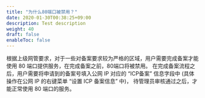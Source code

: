 ```yaml
---
title: "为什么80端口被禁用？"
date: 2020-01-30T00:38:25+09:00
description: Test description
weight: 40
draft: false
enableToc: false
---
```




根据上级网管要求，对于一些对备案要求较为严格的区域，用户需要完成备案才能使用 80 端口提供服务，在完成备案之前，80端口将被禁用。 在完成备案流程之后，用户需要将申请到的备案号填入公网 IP 对应的 “ICP备案” 信息字段中 (具体操作在公网 IP 的右键菜单 “设置 ICP 备案信息” 中)， 待管理员审核通过之后，才能正常使用 80 端口的服务。

